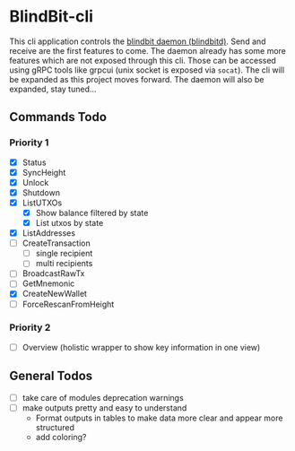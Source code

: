 # BlindBit-cli

This cli application controls the [blindbit daemon (blindbitd)](https://github.com/setavenger/BlindBitd). Send and
receive are the first features to come.
The daemon already has some more features which are not exposed through this cli. Those can be accessed using gRPC tools
like grpcui (unix socket is exposed via `socat`). The cli will be expanded as this project moves forward.
The daemon will also be expanded, stay tuned...

## Commands Todo

### Priority 1

- [x] Status
- [x] SyncHeight
- [x] Unlock
- [x] Shutdown
- [x] ListUTXOs
    - [x] Show balance filtered by state
    - [x] List utxos by state
- [x] ListAddresses
- [ ] CreateTransaction
  - [ ] single recipient
  - [ ] multi recipients
- [ ] BroadcastRawTx
- [ ] GetMnemonic
- [x] CreateNewWallet
- [ ] ForceRescanFromHeight

### Priority 2

- [ ] Overview (holistic wrapper to show key information in one view)

## General Todos

- [ ] take care of modules deprecation warnings
- [ ] make outputs pretty and easy to understand
    - Format outputs in tables to make data more clear and appear more structured
    - add coloring?